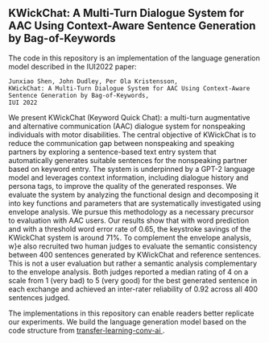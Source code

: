 ## KWickChat: A Multi-Turn Dialogue System for AAC Using Context-Aware Sentence Generation by Bag-of-Keywords
The code in this repository is an implementation of the language generation model described in the IUI2022 paper:

	Junxiao Shen, John Dudley, Per Ola Kristensson,
	KWickChat: A Multi-Turn Dialogue System for AAC Using Context-Aware Sentence Generation by Bag-of-Keywords, 
	IUI 2022
    
    
We present KWickChat (Keyword Quick Chat): a multi-turn augmentative and alternative communication (AAC) dialogue system for nonspeaking individuals with motor disabilities. 
The central objective of KWickChat is to reduce the communication gap between nonspeaking and speaking partners by exploring a sentence-based text entry system that automatically generates suitable sentences for the nonspeaking partner based on keyword entry. 
The system is underpinned by a GPT-2 language model and leverages context information, including dialogue history and persona tags, to improve the quality of the generated responses. We evaluate the system by analyzing the functional design and decomposing it into key functions and parameters that are systematically investigated using envelope analysis. 
We pursue this methodology as a necessary precursor to evaluation with AAC users.
Our results show that with word prediction and with a threshold word error rate of 0.65, the keystroke savings of the KWickChat system is around 71%. To complement the envelope analysis, w}e also recruited two human judges to evaluate the semantic consistency between 400 sentences generated by KWickChat and reference sentences. 
This is not a user evaluation but rather a semantic analysis complementary to the envelope analysis.
Both judges reported a median rating of 4 on a scale from 1 (very bad) to 5 (very good) for the best generated sentence in each exchange and achieved an inter-rater reliability of 0.92 across all 400 sentences judged.

The implementations in this repository can enable readers better replicate our experiments. 
We build the language generation model based on the code structure from <a href="https://github.com/huggingface/transfer-learning-conv-ai">transfer-learning-conv-ai
</a>.
